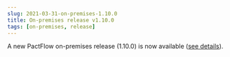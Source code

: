```yaml
---
slug: 2021-03-31-on-premises-1.10.0
title: On-premises release v1.10.0
tags: [on-premises, release]
---
```


A new PactFlow on-premises release (1.10.0) is now available ([see details](https://docs.pactflow.io/docs/on-premises/releases/1.10.0)).
